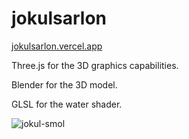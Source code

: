 # jokulsarlon

[jokulsarlon.vercel.app](https://jokulsarlon.vercel.app/)

Three.js for the 3D graphics capabilities.

Blender for the 3D model.

GLSL for the water shader.

![jokul-smol](https://github.com/jijisduty/jokulsarlon/assets/38539458/ee0725f5-409b-45dd-a2fb-5ce0dc6789e4)
